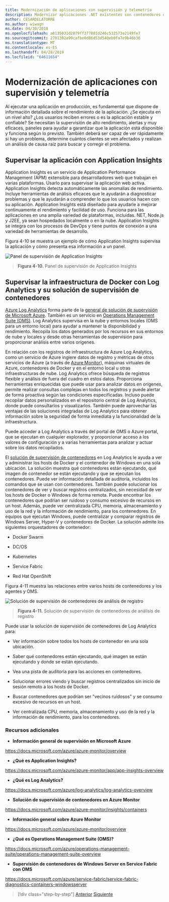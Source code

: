 ```yaml
---
title: Modernización de aplicaciones con supervisión y telemetría
description: Modernizar aplicaciones .NET existentes con contenedores de Windows y la nube de Azure | Modernice sus aplicaciones con supervisión y telemetría
author: CESARDELATORRE
ms.author: wiwagn
ms.date: 04/30/2018
ms.openlocfilehash: a8135031d2879ff377881d246c532573a2149fe7
ms.sourcegitcommit: 2701302a99cafbe0d86d53d540eb0fa7e9b46b36
ms.translationtype: MT
ms.contentlocale: es-ES
ms.lasthandoff: 04/28/2019
ms.locfileid: "64611654"
---
```

# <a name="modernize-your-apps-with-monitoring-and-telemetry"></a>Modernización de aplicaciones con supervisión y telemetría

Al ejecutar una aplicación en producción, es fundamental que dispone de información detallada sobre el rendimiento de la aplicación. ¿Se ejecuta en un nivel alto? ¿Los usuarios reciben errores o es la aplicación estable y confiable? Se necesitan la supervisión de alto rendimiento, alertas y muy eficaces, paneles para ayudar a garantizar que la aplicación está disponible y funciona según lo previsto. También deberá ser capaz de ver rápidamente si hay un problema, determine cuántos clientes se ven afectados y realizan un análisis de causa raíz para buscar y corregir el problema.

## <a name="monitor-your-application-with-application-insights"></a>Supervisar la aplicación con Application Insights

Application Insights es un servicio de Application Performance Management (APM) extensible para desarrolladores web que trabajan en varias plataformas. Usarlo para supervisar la aplicación web activa. Application Insights detecta automáticamente las anomalías de rendimiento. Incluye herramientas de análisis eficaces que le ayudarán a diagnosticar problemas y que le ayudarán a comprender lo que los usuarios hacen con su aplicación. Application Insights está diseñado para ayudarle a mejorar continuamente el rendimiento y facilidad de uso. Funciona para las aplicaciones en una amplia variedad de plataformas, incluidas. NET, Node.js y J2EE, ya sean hospedados localmente o en la nube. Application Insights se integra con los procesos de DevOps y tiene puntos de conexión a una variedad de herramientas de desarrollo.

Figura 4-10 se muestra un ejemplo de cómo Application Insights supervisa la aplicación y cómo presenta esa información a un panel.

![Panel de supervisión de Application Insights](./media/image10.png)

> **Figura 4-10.** Panel de supervisión de Application Insights

## <a name="monitor-your-docker-infrastructure-with-log-analytics-and-its-container-monitoring-solution"></a>Supervisar la infraestructura de Docker con Log Analytics y su solución de supervisión de contenedores

[Azure Log Analytics](https://docs.microsoft.com/azure/log-analytics/log-analytics-overview) forma parte de la [general de solución de supervisión de Microsoft Azure](https://docs.microsoft.com/azure/monitoring-and-diagnostics/monitoring-overview). También es un servicio en [Operations Management Suite (OMS)](https://docs.microsoft.com/azure/operations-management-suite/operations-management-suite-overview). Log Analytics supervisa en la nube y entornos locales (OMS para un entorno local) para ayudar a mantener la disponibilidad y rendimiento. Recopila los datos generados por los recursos en sus entornos de nube y locales y desde otras herramientas de supervisión para proporcionar análisis entre varios orígenes.

En relación con los registros de infraestructura de Azure Log Analytics, como un servicio de Azure ingiere datos de registro y métricas de otros servicios de Azure (a través de [Azure Monitor](https://docs.microsoft.com/azure/monitoring-and-diagnostics/monitoring-overview-azure-monitor)), máquinas virtuales de Azure, contenedores de Docker y en el entorno local u otras infraestructuras de nube. Log Analytics ofrece búsqueda de registros flexible y análisis de fuera del cuadro en estos datos. Proporciona herramientas enriquecidas que puede usar para analizar datos en orígenes, permite realizar consultas complejas en todos los registros y puede alertar de forma proactiva según las condiciones especificadas. Incluso puede recopilar datos personalizados en el repositorio central de Log Analytics, donde puede consultarlos y visualizarlos. También puede aprovechar las ventajas de las soluciones integradas de Log Analytics para obtener información sobre la seguridad de forma inmediata y la funcionalidad de la infraestructura.

Puede acceder a Log Analytics a través del portal de OMS o Azure portal, que se ejecutan en cualquier explorador, y proporcionar acceso a los valores de configuración y a varias herramientas para analizar y actuar sobre los datos recopilados.

El [solución de supervisión de contenedores](https://docs.microsoft.com/azure/log-analytics/log-analytics-containers) en Log Analytics le ayuda a ver y administrar los hosts de Docker y el contenedor de Windows en una sola ubicación. La solución muestra qué contenedores están ejecutando, qué imagen de contenedor se están ejecutando y que se ejecutan los contenedores. Puede ver información detallada de auditoría, incluidos los comandos que se usan con contenedores. También puede solucionar los contenedores de ver y buscar registros centralizados, sin necesidad de ver los hosts de Docker o Windows de forma remota. Puede encontrar los contenedores que podrían ser ruidoso y consumo excesivo de recursos en un host. Además, puede ver centralizada CPU, memoria, almacenamiento y uso de la red y la información de rendimiento, para los contenedores. En equipos que ejecutan Windows, puede centralizar y comparar registros de Windows Server, Hyper-V y contenedores de Docker. La solución admite los siguientes orquestadores de contenedor:

- Docker Swarm

- DC/OS

- Kubernetes

- Service Fabric

- Red Hat OpenShift

Figura 4-11 muestra las relaciones entre varios hosts de contenedores y los agentes y OMS.

![Solución de supervisión de contenedores de análisis de registro](./media/image11.png)

> **Figura 4-11.** Solución de supervisión de contenedores de análisis de registro

Puede usar la solución de supervisión de contenedores de Log Analytics para:

- Ver información sobre todos los hosts de contenedor en una sola ubicación.

- Saber qué contenedores están ejecutando, qué imagen se están ejecutando y donde se están ejecutando.

- Vea una pista de auditoría para las acciones en contenedores.

- Solucionar errores viendo y buscar registros centralizados sin inicio de sesión remoto a los hosts de Docker.

- Buscar contenedores que podrían ser "vecinos ruidosos" y se consumo excesivo de recursos en un host.

- Ver centralizada CPU, memoria, almacenamiento y uso de la red y la información de rendimiento, para los contenedores.

### <a name="additional-resources"></a>Recursos adicionales

- **Información general de supervisión en Microsoft Azure**

<https://docs.microsoft.com/azure/azure-monitor/overview>

- **¿Qué es Application Insights?**

<https://docs.microsoft.com/azure/azure-monitor/app/app-insights-overview>

- **¿Qué es Log Analytics?**

<https://docs.microsoft.com/azure/log-analytics/log-analytics-overview>

- **Solución de supervisión de contenedores en Azure Monitor**

<https://docs.microsoft.com/azure/azure-monitor/insights/containers>

- **Información general sobre Azure Monitor**

<https://docs.microsoft.com/azure/azure-monitor/overview>

- **¿Qué es Operations Management Suite (OMS)?**

<https://docs.microsoft.com/azure/operations-management-suite/operations-management-suite-overview>

- **Supervisión de contenedores de Windows Server en Service Fabric con OMS**

<https://docs.microsoft.com/azure/service-fabric/service-fabric-diagnostics-containers-windowsserver>

>[!div class="step-by-step"]
>[Anterior](build-resilient-services-ready-for-the-cloud-embrace-transient-failures-in-the-cloud.md)
>[Siguiente](modernize-your-apps-lifecycle-with-ci-cd-pipelines-and-devops-tools-in-the-cloud.md)
